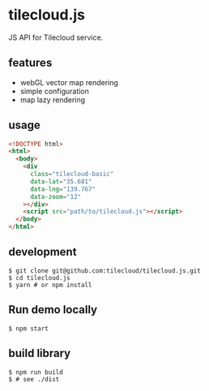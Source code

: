 # tilecloud.js

JS API for Tilecloud service.

## features

- webGL vector map rendering
- simple configuration
- map lazy rendering

## usage

```html
<!DOCTYPE html>
<html>
  <body>
    <div
      class="tilecloud-basic"
      data-lat="35.681"
      data-lng="139.767"
      data-zoom="12"
    ></div>
    <script src="path/to/tilecloud.js"></script>
  </body>
</html>
```

## development

```shell
$ git clone git@github.com:tilecloud/tilecloud.js.git
$ cd tilecloud.js
$ yarn # or npm install
```

## Run demo locally

```shell
$ npm start
```

## build library

```shell
$ npm run build
$ # see ./dist
```
